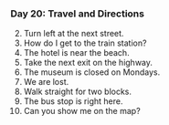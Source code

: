 


### Day 20: Travel and Directions
2. Turn left at the next street.
3. How do I get to the train station?
4. The hotel is near the beach.
5. Take the next exit on the highway.
6. The museum is closed on Mondays.
7. We are lost.
8. Walk straight for two blocks.
9. The bus stop is right here.
10. Can you show me on the map?